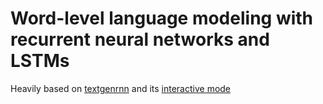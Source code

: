 # Word-level language modeling with recurrent neural networks and LSTMs

Heavily based on [textgenrnn](https://github.com/minimaxir/textgenrnn/) and its [interactive mode](https://github.com/minimaxir/textgenrnn/pull/52)
